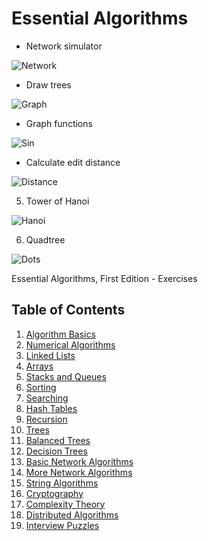 # Essential Algorithms
* Network simulator

![Network](https://i.imgur.com/lZ6BUya.png)

* Draw trees

![Graph](https://i.imgur.com/i0bI9Gf.png)

* Graph functions

![Sin](https://i.imgur.com/CaE67ib.png)

* Calculate edit distance

![Distance](https://i.imgur.com/WS1ypVh.png)

5) Tower of Hanoi

![Hanoi](https://i.imgur.com/34ja7cf.png)

6) Quadtree

![Dots](https://i.imgur.com/hcNImw6.png)

Essential Algorithms, First Edition - Exercises

## Table of Contents

1. [Algorithm Basics](chapter1)
2. [Numerical Algorithms](chapter2)
3. [Linked Lists](chapter3)
4. [Arrays](chapter4)
5. [Stacks and Queues](chapter5)
6. [Sorting](chapter6)
7. [Searching](chapter7)
8. [Hash Tables](chapter8)
9. [Recursion](chapter9)
10. [Trees](chapter10)
11. [Balanced Trees](chapter11)
12. [Decision Trees](chapter12)
13. [Basic Network Algorithms](chapter13)
14. [More Network Algorithms](chapter14)
15. [String Algorithms](chapter15)
16. [Cryptography](chapter16)
17. [Complexity Theory](chapter17)
18. [Distributed Algorithms](chapter18)
19. [Interview Puzzles](chapter19)
